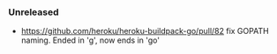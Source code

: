 ### Unreleased

* https://github.com/heroku/heroku-buildpack-go/pull/82
    fix GOPATH naming. Ended in 'g', now ends in 'go'

